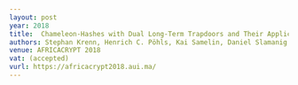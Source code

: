 ```yaml
---
layout: post
year: 2018
title:  Chameleon-Hashes with Dual Long-Term Trapdoors and Their Applications
authors: Stephan Krenn, Henrich C. Pöhls, Kai Samelin, Daniel Slamanig
venue: AFRICACRYPT 2018
vat: (accepted)
vurl: https://africacrypt2018.aui.ma/
---
```



